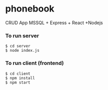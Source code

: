 # phonebook
CRUD App  MSSQL + Express + React +Nodejs

### To run server
``` 
$ cd server
$ node index.js
``` 

### To run client (frontend)
``` 
$ cd client
$ npm install
$ npm start
``` 
